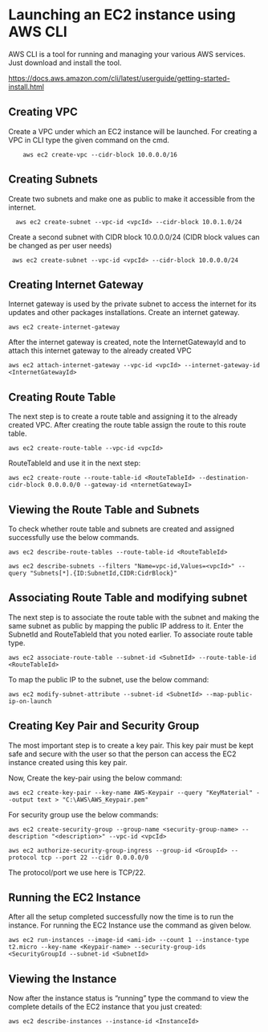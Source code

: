 # Launching an EC2 instance using AWS CLI

AWS CLI is a tool for running and managing your various AWS services. Just download and install the tool.

https://docs.aws.amazon.com/cli/latest/userguide/getting-started-install.html

Creating VPC 
--------------
Create a VPC under which an EC2 instance will be launched. For creating a VPC in CLI type the given command on the cmd.

        aws ec2 create-vpc --cidr-block 10.0.0.0/16
        
Creating Subnets
-----------------

Create two subnets and make one as public to make it accessible from the internet.

      aws ec2 create-subnet --vpc-id <vpcId> --cidr-block 10.0.1.0/24
      
Create a second subnet with CIDR block 10.0.0.0/24 (CIDR block values can be changed as per user needs)

     aws ec2 create-subnet --vpc-id <vpcId> --cidr-block 10.0.0.0/24

 Creating Internet Gateway
------------------------

Internet gateway is used by the private subnet to access the internet for its updates and other packages installations. Create an internet gateway.

    aws ec2 create-internet-gateway

After the internet gateway is created, note the InternetGatewayId and to attach this internet gateway to the already created VPC

    aws ec2 attach-internet-gateway --vpc-id <vpcId> --internet-gateway-id <InternetGatewayId>

Creating Route Table
---------------
 
The next step is to create a route table and assigning it to the already created VPC. After creating the route table assign the route to this route table.

    aws ec2 create-route-table --vpc-id <vpcId>

RouteTableId and use it in the next step:

    aws ec2 create-route --route-table-id <RouteTableId> --destination-cidr-block 0.0.0.0/0 --gateway-id <nternetGatewayI>
    

Viewing the Route Table and Subnets
-------------------------------
To check whether route table and subnets are created and assigned successfully use the below commands.

    aws ec2 describe-route-tables --route-table-id <RouteTableId>
    
    aws ec2 describe-subnets --filters "Name=vpc-id,Values=<vpcId>" --query "Subnets[*].{ID:SubnetId,CIDR:CidrBlock}"

Associating Route Table and modifying subnet
------------------------------------------
    
The next step is to associate the route table with the subnet and making the same subnet as public by mapping the public IP address to it. Enter the SubnetId and RouteTableId that you noted earlier.  To associate route table type.

    aws ec2 associate-route-table --subnet-id <SubnetId> --route-table-id <RouteTableId>
    
To map the public IP to the subnet, use the below command:

    aws ec2 modify-subnet-attribute --subnet-id <SubnetId> --map-public-ip-on-launch

Creating Key Pair and Security Group
--------------------------------
The most important step is to create a key pair. This key pair must be kept safe and secure with the user so that the person can access the EC2 instance created using this key pair.

Now, 
Create the key-pair using the below command:

    aws ec2 create-key-pair --key-name AWS-Keypair --query "KeyMaterial" --output text > "C:\AWS\AWS_Keypair.pem"
    
For security group use the below commands:

    aws ec2 create-security-group --group-name <security-group-name> --description "<description>" --vpc-id <vpcId>

    aws ec2 authorize-security-group-ingress --group-id <GroupId> --protocol tcp --port 22 --cidr 0.0.0.0/0
    
The protocol/port we use here is TCP/22.

Running the EC2 Instance
-------------------------

After all the setup completed successfully now the time is to run the instance. For running the EC2 Instance use the command as given below.

    aws ec2 run-instances --image-id <ami-id> --count 1 --instance-type t2.micro --key-name <Keypair-name> --security-group-ids <SecurityGroupId --subnet-id <SubnetId>

Viewing the Instance
------------------------------
Now after the instance status is “running” type the command to view the complete details of the EC2 instance that you just created:

    aws ec2 describe-instances --instance-id <InstanceId>



